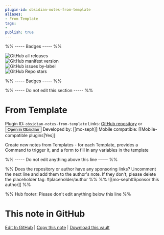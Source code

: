 ```yaml
---
plugin-id: obsidian-notes-from-template
aliases:
- From Template
tags: 
- 
publish: true
---
```


%% ----- Badges ----- %%

![GitHub all releases](https://img.shields.io/github/downloads/mo-seph/obsidian-note-from-template/total?color=573E7A&logo=github&style=for-the-badge)   
![GitHub manifest version](https://img.shields.io/github/manifest-json/v/mo-seph/obsidian-note-from-template?color=573E7A&logo=github&style=for-the-badge)   
![GitHub issues by-label](https://img.shields.io/github/issues/mo-seph/obsidian-note-from-template/help%20wanted?color=573E7A&logo=github&style=for-the-badge)   
![GitHub Repo stars](https://img.shields.io/github/stars/mo-seph/obsidian-note-from-template?color=573E7A&logo=github&style=for-the-badge)

%% ----- Badges ----- %%

%% ----- Do not edit this section ----- %%

# From Template

Plugin ID: `obsidian-notes-from-template`
Links: [GitHub repository](https://github.com/mo-seph/obsidian-note-from-template) or [<button id=HH>Open in Obsidian</button>](obsidian://goto-plugin?id=obsidian-notes-from-template)
Developed by: [[mo-seph]]
Mobile compatible: [[Mobile-compatible plugins|Yes]]

Create new notes from Templates - for each Template, provides a Command to trigger it, and a form to fill in any variables in the template

%% ----- Do not edit anything above this line ----- %% 

%% Does the repository or author have any sponsoring links? Uncomment the next line and add them to the author's note. If they don't, please delete the placeholder tag: #placeholder/author %%
%% ![[mo-seph#Sponsor this author]] %%

%% Hub footer: Please don't edit anything below this line %%

# This note in GitHub

<span class="git-footer">[Edit In GitHub](https://github.dev/obsidian-community/obsidian-hub/blob/main/02%20-%20Community%20Expansions/02.05%20All%20Community%20Expansions/Plugins/obsidian-notes-from-template.md "git-hub-edit-note") | [Copy this note](https://raw.githubusercontent.com/obsidian-community/obsidian-hub/main/02%20-%20Community%20Expansions/02.05%20All%20Community%20Expansions/Plugins/obsidian-notes-from-template.md "git-hub-copy-note") | [Download this vault](https://github.com/obsidian-community/obsidian-hub/archive/refs/heads/main.zip "git-hub-download-vault") </span>
